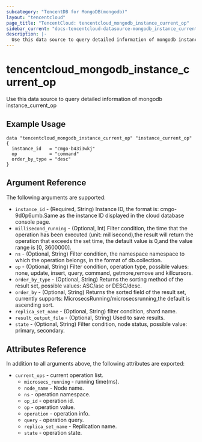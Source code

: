 ```yaml
---
subcategory: "TencentDB for MongoDB(mongodb)"
layout: "tencentcloud"
page_title: "TencentCloud: tencentcloud_mongodb_instance_current_op"
sidebar_current: "docs-tencentcloud-datasource-mongodb_instance_current_op"
description: |-
  Use this data source to query detailed information of mongodb instance_current_op
---
```


# tencentcloud_mongodb_instance_current_op

Use this data source to query detailed information of mongodb instance_current_op

## Example Usage

```hcl
data "tencentcloud_mongodb_instance_current_op" "instance_current_op" {
  instance_id   = "cmgo-b43i3wkj"
  op            = "command"
  order_by_type = "desc"
}
```

## Argument Reference

The following arguments are supported:

* `instance_id` - (Required, String) Instance ID, the format is: cmgo-9d0p6umb.Same as the instance ID displayed in the cloud database console page.
* `millisecond_running` - (Optional, Int) Filter condition, the time that the operation has been executed (unit: millisecond),the result will return the operation that exceeds the set time, the default value is 0,and the value range is [0, 3600000].
* `ns` - (Optional, String) Filter condition, the namespace namespace to which the operation belongs, in the format of db.collection.
* `op` - (Optional, String) Filter condition, operation type, possible values: none, update, insert, query, command, getmore,remove and killcursors.
* `order_by_type` - (Optional, String) Returns the sorting method of the result set, possible values: ASC/asc or DESC/desc.
* `order_by` - (Optional, String) Returns the sorted field of the result set, currently supports: MicrosecsRunning/microsecsrunning,the default is ascending sort.
* `replica_set_name` - (Optional, String) filter condition, shard name.
* `result_output_file` - (Optional, String) Used to save results.
* `state` - (Optional, String) Filter condition, node status, possible value: primary, secondary.

## Attributes Reference

In addition to all arguments above, the following attributes are exported:

* `current_ops` - current operation list.
  * `microsecs_running` - running time(ms).
  * `node_name` - Node name.
  * `ns` - operation namespace.
  * `op_id` - operation id.
  * `op` - operation value.
  * `operation` - operation info.
  * `query` - operation query.
  * `replica_set_name` - Replication name.
  * `state` - operation state.


